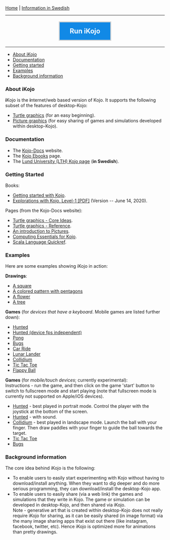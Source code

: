 <div class="nav">
  <a href="./index.html">Home</a> | <a href="http://www.lth.se/programmera/installera">Information in Swedish</a>
</div>

---

<div style="text-align:center;">
    <a href="http://ikojo.in">
      <span style="font-size:150%;background-color:#1189e6;color:white;padding: 15px 32px;display: inline-block;margin: 5px;border-style:solid;border-width:3px;border-color:lightgray"><strong>Run iKojo</strong></span>
    </a>
</div>

---

* [About iKojo](#about-ikojo)
* [Documentation](#documentation)
* [Getting started](#getting-started)
* [Examples](#examples)
* [Background information](#background-information)

### About iKojo
**i**Kojo is the **i**nternet/web based version of Kojo. It supports the following subset of the features of desktop-Kojo:
* [Turtle graphics](reference/turtle.html) (for an easy beginning).
* [Picture graphics](reference/gaming.html) (for easy sharing of games and simulations developed within desktop-Kojo).

### Documentation
* The [Kojo-Docs](http://docs.kogics.net) website.
* The [Kojo Ebooks](https://www.kogics.net/kojo-ebooks) page.
* The [Lund University (LTH) Kojo page](http://www.lth.se/programmera/installera) (**in Swedish**).

### Getting Started
Books:
* [Getting started with Kojo](http://wiki.kogics.net/kojo-codeactive-books#getting-started).
* [Explorations with Kojo, Level-1 [PDF]](https://bitbucket.org/lalit_pant/kojo/downloads/Kojo-Lessons-Level1-140620.pdf) (Version -- June 14, 2020).

Pages (from the Kojo-Docs website):
* [Turtle graphics - Core Ideas](https://docs.kogics.net/concepts/turtle-core-ideas.html).
* [Turtle graphics - Reference](https://docs.kogics.net/reference/turtle.html).
* [An introduction to Pictures](https://docs.kogics.net/tutorials/pictures-intro.html).
* [Computing Essentials for Kojo](https://docs.kogics.net/concepts/computing-essentials.html).
* [Scala Language Quickref](https://docs.kogics.net/reference/scala.html).

### Examples
Here are some examples showing iKojo in action:

**Drawings**:
* [A square](http://ikojo.in/sf/g1fJBcD/0)
* [A colored pattern with pentagons](http://ikojo.in/sf/oR9PJ43/0)
* [A flower](http://ikojo.in/sf/AlUnOa0/0)
* [A tree](http://ikojo.in/sf/NrOU9qJ/1)

**Games** (for *devices that have a keyboard*. Mobile games are listed further down):
* [Hunted](http://ikojo.in/sf/KQPttLI/1)
* [Hunted (device fps independent)](http://ikojo.in/sf/6sBFHOV/0)
* [Pong](http://ikojo.in/sf/nOB7vtO/1)
* [Bugs](http://ikojo.in/sf/OuGi82j/2)
* [Car Ride](http://ikojo.in/sf/erwlDLW/3)
* [Lunar Lander](http://ikojo.in/sf/Y3MnOHR/1)
* [Collidium](http://ikojo.in/sf/wpduPSw/5)
* [Tic Tac Toe](http://ikojo.in/sf/WRksphz/1)
* [Flappy Ball](http://ikojo.in/sf/6z0ySUq/1)

**Games** (for *mobile/touch devices*; currently experimental):  
Instructions - run the game, and then click on the game 'start' button to switch to fullscreen mode and start playing (note that fullscreen mode is currently not supported on Apple/iOS devices).
* [Hunted](http://ikojo.in/sf/uLydUCi/2) - best played in portrait mode. Control the player with the joystick at the bottom of the screen.
* [Hunted](http://ikojo.in/sf/gYwb905/0) - with sound.
* [Collidium](http://ikojo.in/sf/Nwo4UWB/4) - best played in landscape mode. Launch the ball with your finger. Then draw paddles with your finger to guide the ball towards the target.
* [Tic Tac Toe](http://ikojo.in/sf/Dz6F6v4/2)
* [Bugs](http://ikojo.in/sf/T4ZKAkH/3)

### Background information
The core idea behind iKojo is the following:
* To enable users to easily start experimenting with Kojo without having to download/install anything. When they want to dig deeper and do more serious programming, they can download/install the desktop-Kojo app.
* To enable users to easily share (via a web link) the games and simulations that they write in Kojo. The game or simulation can be developed in desktop-Kojo, and then shared via iKojo.  
Note - generative art that is created within desktop-Kojo does not really require iKojo for sharing, as it can be easily shared (in image format) via the many image sharing apps that exist out there (like instagram, facebook, twitter, etc). Hence iKojo is optimized more for animations than pretty drawings.
